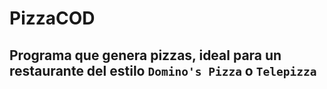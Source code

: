 # PizzaCOD
## Programa que genera pizzas, ideal para un restaurante del estilo `Domino's Pizza` o `Telepizza`
